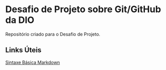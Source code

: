 #  Desafio de Projeto sobre Git/GitHub da DIO

Repositório criado para o Desafio de Projeto.

## Links Úteis

[Sintaxe Básica Markdown](https://markdownguide.org/basic-syntax/)

